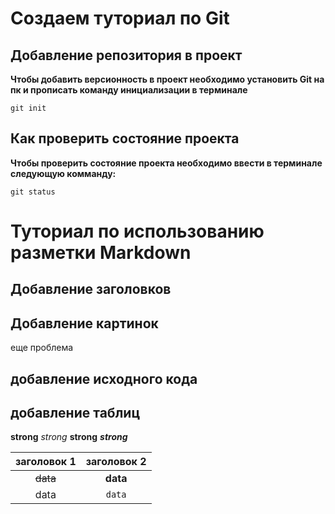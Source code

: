 # Создаем туториал по Git

## Добавление репозитория в проект

**Чтобы добавить версионность в проект необходимо установить Git на пк и прописать команду инициализации в терминале**
```
git init
```

## Как проверить состояние проекта

**Чтобы проверить состояние проекта необходимо ввести в терминале следующую комманду:**
```
git status
```

# Туториал по использованию разметки Markdown

## Добавление заголовков

## Добавление картинок
еще проблема

## добавление исходного кода


## добавление таблиц

__strong__ *strong* **strong** ***strong***

|заголовок 1 | заголовок 2 |
|:----------:|:-----------:|
|~~data~~    | **data**    |
|data        | ``data``    |